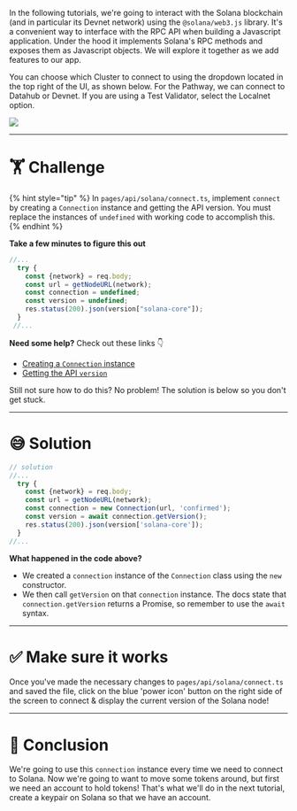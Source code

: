 In the following tutorials, we're going to interact with the Solana blockchain (and in particular its Devnet network) using the `@solana/web3.js` library. It's a convenient way to interface with the RPC API when building a Javascript application. Under the hood it implements Solana's RPC methods and exposes them as Javascript objects. We will explore it together as we add features to our app.

You can choose which Cluster to connect to using the dropdown located in the top right of the UI, as shown below. For the Pathway, we can connect to Datahub or Devnet. If you are using a Test Validator, select the Localnet option.

![](https://raw.githubusercontent.com/figment-networks/learn-web3-dapp/main/markdown/__images__/solana/solana-chain-connection.png)

---

# 🏋️ Challenge

{% hint style="tip" %}
In `pages/api/solana/connect.ts`, implement `connect` by creating a `Connection` instance and getting the API version. You must replace the instances of `undefined` with working code to accomplish this.
{% endhint %}

**Take a few minutes to figure this out**

```typescript
//...
  try {
    const {network} = req.body;
    const url = getNodeURL(network);
    const connection = undefined;
    const version = undefined;
    res.status(200).json(version["solana-core"]);
  }
 //...
```

**Need some help?** Check out these links 👇

- [Creating a `Connection` instance](https://solana-labs.github.io/solana-web3.js/classes/Connection.html#constructor)
- [Getting the API `version`](https://solana-labs.github.io/solana-web3.js/classes/Connection.html#getversion)

Still not sure how to do this? No problem! The solution is below so you don't get stuck.

---

# 😅 Solution

```typescript
// solution
//...
  try {
    const {network} = req.body;
    const url = getNodeURL(network);
    const connection = new Connection(url, 'confirmed');
    const version = await connection.getVersion();
    res.status(200).json(version['solana-core']);
  }
//...
```

**What happened in the code above?**

- We created a `connection` instance of the `Connection` class using the `new` constructor.
- We then call `getVersion` on that `connection` instance. The docs state that `connection.getVersion` returns a Promise, so remember to use the `await` syntax.

---

# ✅ Make sure it works

Once you've made the necessary changes to `pages/api/solana/connect.ts` and saved the file, click on the blue 'power icon' button on the right side of the screen to connect & display the current version of the Solana node!

---

# 🏁 Conclusion

We're going to use this `connection` instance every time we need to connect to Solana. Now we're going to want to move some tokens around, but first we need an account to hold tokens! That's what we'll do in the next tutorial, create a keypair on Solana so that we have an account.
